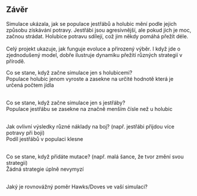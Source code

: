 <h2>Závěr</h2>
<p>
  Simulace ukázala, jak se populace jestřábů a holubic mění podle jejich způsobu získávání potravy. Jestřábi jsou agresivnější, ale pokud jich je moc, začnou strádat.   Holubice potravu sdílejí, což jim někdy pomáhá přežít déle.
</br> </br>
  Celý projekt ukazuje, jak funguje evoluce a přirozený výběr. I když jde o zjednodušený model, dobře ilustruje dynamiku přežití různých strategií v přírodě.
</p>
<p>
  Co se stane, když začne simulace jen s holubicemi?</br>
  Populace holubic jenom vyroste a zasekne na určité hodnotě která je určená počtem jídla</br></br>
  
Co se stane, když začne simulace jen s jestřáby?</br>
Populace jestřábu se zasekne na značně menším čísle než u holubic</br></br>

Jak ovlivní výsledky různé náklady na boj? (např. jestřábi přijdou více potravy při boji)</br>
Podíl jestřábů v populaci klesne</br></br>

Co se stane, když přidáte mutace? (např. malá šance, že tvor změní svou strategii)</br>
Žádná strategie úplně nevymyzí</br></br>

Jaký je rovnovážný poměr Hawks/Doves ve vaší simulaci?


</p>
